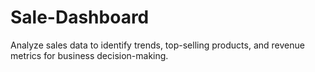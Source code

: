 # Sale-Dashboard
Analyze sales data to identify trends, top-selling products, and revenue metrics for  business decision-making.

